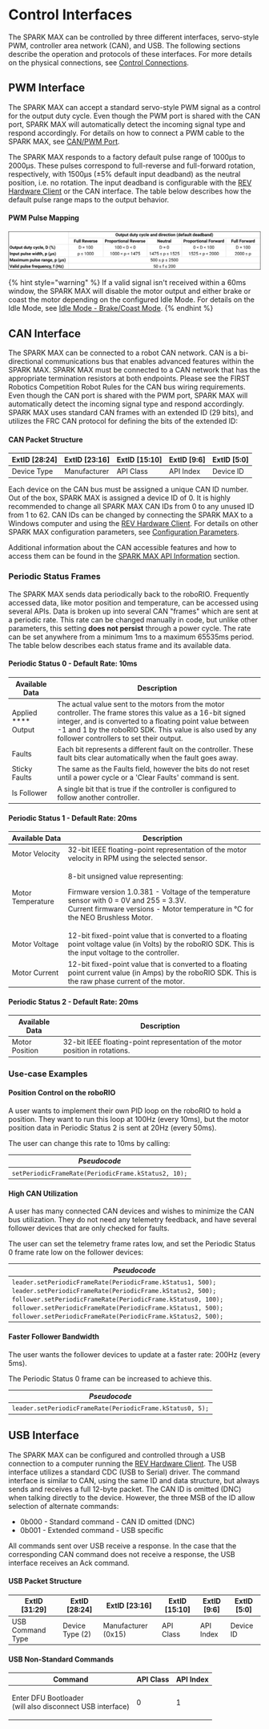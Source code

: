 # Control Interfaces

The SPARK MAX can be controlled by three different interfaces, servo-style PWM, controller area network (CAN), and USB. The following sections describe the operation and protocols of these interfaces. For more details on the physical connections, see [Control Connections](../feature-description/control-connections.md). &#x20;

## PWM Interface

The SPARK MAX can accept a standard servo-style PWM signal as a control for the output duty cycle. Even though the PWM port is shared with the CAN port, SPARK MAX will automatically detect the incoming signal type and respond accordingly. For details on how to connect a PWM cable to the SPARK MAX, see [CAN/PWM Port](../feature-description/control-connections.md#can-pwm-port).

The SPARK MAX responds to a factory default pulse range of 1000µs to 2000µs. These pulses correspond to full-reverse and full-forward rotation, respectively, with 1500µs (±5% default input deadband) as the neutral position, i.e. no rotation. The input deadband is configurable with the [REV Hardware Client](../rev-hardware-client/getting-started-with-the-rev-hardware-client/navigating-the-rev-hardware-client.md) or the CAN interface. The table below describes how the default pulse range maps to the output behavior.

#### PWM Pulse Mapping

![](<../.gitbook/assets/PWM Pulse Mapping (1).svg>)

{% hint style="warning" %}
If a valid signal isn't received within a 60ms window, the SPARK MAX will disable the motor output and either brake or coast the motor depending on the configured Idle Mode. For details on the Idle Mode, see [Idle Mode - Brake/Coast Mode](idle-mode-brake-coast-mode.md).
{% endhint %}

## CAN Interface

The SPARK MAX can be connected to a robot CAN network. CAN is a bi-directional communications bus that enables advanced features within the SPARK MAX. SPARK MAX must be connected to a CAN network that has the appropriate termination resistors at both endpoints. Please see the FIRST Robotics Competition Robot Rules for the CAN bus wiring requirements. Even though the CAN port is shared with the PWM port, SPARK MAX will automatically detect the incoming signal type and respond accordingly. SPARK MAX uses standard CAN frames with an extended ID (29 bits), and utilizes the FRC CAN protocol for defining the bits of the extended ID:

#### CAN Packet Structure

| **ExtID \[28:24]** | **ExtID \[23:16]** | **ExtID \[15:10]** | **ExtID \[9:6]** | **ExtID \[5:0]** |
| ------------------ | ------------------ | ------------------ | ---------------- | ---------------- |
| Device Type        | Manufacturer       | API Class          | API Index        | Device ID        |

Each device on the CAN bus must be assigned a unique CAN ID number. Out of the box, SPARK MAX is assigned a device ID of 0. It is highly recommended to change all SPARK MAX CAN IDs from 0 to any unused ID from 1 to 62. CAN IDs can be changed by connecting the SPARK MAX to a Windows computer and using the [REV Hardware Client](../rev-hardware-client/getting-started-with-the-rev-hardware-client/). For details on other SPARK MAX configuration parameters, see [Configuration Parameters](../software-resources/configuration-parameters.md).[\
](broken-reference)

Additional information about the CAN accessible features and how to access them can be found in the [SPARK MAX API Information](../software-resources/spark-max-api-information/) section.

### **Periodic Status Frames**

The SPARK MAX sends data periodically back to the roboRIO. Frequently accessed data, like motor position and temperature, can be accessed using several APIs. Data is broken up into several CAN "frames" which are sent at a periodic rate. This rate can be changed manually in code, but unlike other parameters, this setting **does not persist** through a power cycle. The rate can be set anywhere from a minimum 1ms to a maximum 65535ms period. The table below describes each status frame and its available data.

#### Periodic Status 0 - Default Rate: 10ms

| **Available Data**  | **Description**                                                                                                                                                                                                                                                                 |
| ------------------- | ------------------------------------------------------------------------------------------------------------------------------------------------------------------------------------------------------------------------------------------------------------------------------- |
| Applied **** Output | The actual value sent to the motors from the motor controller. The frame stores this value as a 16-bit signed integer, and is converted to a floating point value between -1 and 1 by the roboRIO SDK. This value is also used by any follower controllers to set their output. |
| Faults              | Each bit represents a different fault on the controller. These fault bits clear automatically when the fault goes away.                                                                                                                                                         |
| Sticky Faults       | The same as the Faults field, however the bits do not reset until a power cycle or a 'Clear Faults' command is sent.                                                                                                                                                            |
| Is Follower         | A single bit that is true if the controller is configured to follow another controller.                                                                                                                                                                                         |

#### Periodic Status 1 - Default Rate: 20ms

| **Available Data** | **Description**                                                                                                                                                                                                              |
| ------------------ | ---------------------------------------------------------------------------------------------------------------------------------------------------------------------------------------------------------------------------- |
| Motor Velocity     | 32-bit IEEE floating-point representation of the motor velocity in RPM using the selected sensor.                                                                                                                            |
| Motor Temperature  | <p>8-bit unsigned value representing:</p><p>Firmware version 1.0.381 - Voltage of the temperature sensor with 0 = 0V and 255 = 3.3V.<br>Current firmware versions - Motor temperature in °C for the NEO Brushless Motor.</p> |
| Motor Voltage      | 12-bit fixed-point value that is converted to a floating point voltage value (in Volts) by the roboRIO SDK. This is the input voltage to the controller.                                                                     |
| Motor Current      | 12-bit fixed-point value that is converted to a floating point current value (in Amps) by the roboRIO SDK. This is the raw phase current of the motor.                                                                       |

#### Periodic Status 2 - Default Rate: 20ms

| **Available Data** | **Description**                                                               |
| ------------------ | ----------------------------------------------------------------------------- |
| Motor Position     | 32-bit IEEE floating-point representation of the motor position in rotations. |

### **Use-case Examples**

#### **Position Control on the roboRIO**

A user wants to implement their own PID loop on the roboRIO to hold a position. They want to run this loop at 100Hz (every 10ms), but the motor position data in Periodic Status 2 is sent at 20Hz (every 50ms).

The user can change this rate to 10ms by calling:

| _Pseudocode_                                        |
| --------------------------------------------------- |
| `setPeriodicFrameRate(PeriodicFrame.kStatus2, 10);` |

#### **High CAN Utilization**

A user has many connected CAN devices and wishes to minimize the CAN bus utilization. They do not need any telemetry feedback, and have several follower devices that are only checked for faults.

The user can set the telemetry frame rates low, and set the Periodic Status 0 frame rate low on the follower devices:

| _Pseudocode_                                                                                                                                                                                                                                                                                              |
| --------------------------------------------------------------------------------------------------------------------------------------------------------------------------------------------------------------------------------------------------------------------------------------------------------- |
| `leader.setPeriodicFrameRate(PeriodicFrame.kStatus1, 500); leader.setPeriodicFrameRate(PeriodicFrame.kStatus2, 500); follower.setPeriodicFrameRate(PeriodicFrame.kStatus0, 100); follower.setPeriodicFrameRate(PeriodicFrame.kStatus1, 500); follower.setPeriodicFrameRate(PeriodicFrame.kStatus2, 500);` |

#### **Faster Follower Bandwidth**

The user wants the follower devices to update at a faster rate: 200Hz (every 5ms).

The Periodic Status 0 frame can be increased to achieve this.

| _Pseudocode_                                              |
| --------------------------------------------------------- |
| `leader.setPeriodicFrameRate(PeriodicFrame.kStatus0, 5);` |

## USB Interface

The SPARK MAX can be configured and controlled through a USB connection to a computer running the [REV Hardware Client](../rev-hardware-client/getting-started-with-the-rev-hardware-client/navigating-the-rev-hardware-client.md). The USB interface utilizes a standard CDC (USB to Serial) driver. The command interface is similar to CAN, using the same ID and data structure, but always sends and receives a full 12-byte packet. The CAN ID is omitted (DNC) when talking directly to the device. However, the three MSB of the ID allow selection of alternate commands:

* 0b000 - Standard command - CAN ID omitted (DNC)
* 0b001 - Extended command - USB specific

All commands sent over USB receive a response. In the case that the corresponding CAN command does not receive a response, the USB interface receives an Ack command.

#### USB Packet Structure

| **ExtID \[31:29]** | **ExtID \[28:24]** | **ExtID \[23:16]**  | **ExtID \[15:10]** | **ExtID \[9:6]** | **ExtID \[5:0]** |
| ------------------ | ------------------ | ------------------- | ------------------ | ---------------- | ---------------- |
| USB Command Type   | Device Type (2)    | Manufacturer (0x15) | API Class          | API Index        | Device ID        |

#### USB Non-Standard Commands

| **Command**                                                         | **API Class** | **API Index** |
| ------------------------------------------------------------------- | ------------- | ------------- |
| <p>Enter DFU Bootloader<br>(will also disconnect USB interface)</p> | 0             | 1             |
